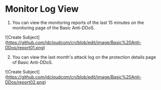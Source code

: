 # Monitor Log View

1. You can view the monitoring reports of the last 15 minutes on the monitoring page of the Basic Anti-DDoS.

![Create Subject] (https://github.com/jdcloudcom/cn/blob/edit/image/Basic%20Anti-DDos/report01.png)

2. You can view the last month's attack log on the protection details page of Basic Anti-DDoS.

![Create Subject] (https://github.com/jdcloudcom/cn/blob/edit/image/Basic%20Anti-DDos/report02.png)
